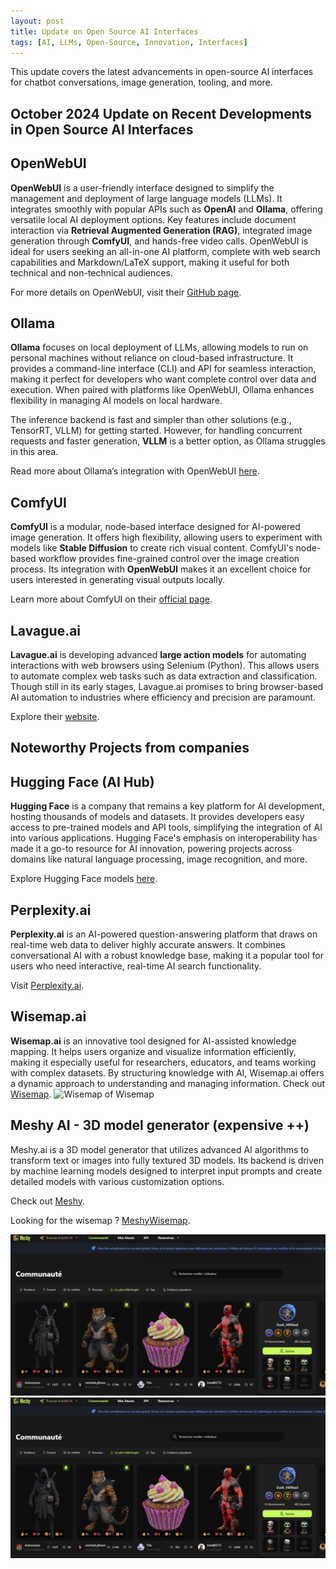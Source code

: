 ```yaml
---
layout: post
title: Update on Open Source AI Interfaces
tags: [AI, LLMs, Open-Source, Innovation, Interfaces]
---
```


This update covers the latest advancements in open-source AI interfaces for chatbot conversations, image generation, tooling, and more.

## October 2024 Update on Recent Developments in Open Source AI Interfaces

## OpenWebUI
**OpenWebUI** is a user-friendly interface designed to simplify the management and deployment of large language models (LLMs). It integrates smoothly with popular APIs such as **OpenAI** and **Ollama**, offering versatile local AI deployment options. Key features include document interaction via **Retrieval Augmented Generation (RAG)**, integrated image generation through **ComfyUI**, and hands-free video calls. OpenWebUI is ideal for users seeking an all-in-one AI platform, complete with web search capabilities and Markdown/LaTeX support, making it useful for both technical and non-technical audiences.

For more details on OpenWebUI, visit their [GitHub page](https://github.com/open-webui/open-webui).

## Ollama
**Ollama** focuses on local deployment of LLMs, allowing models to run on personal machines without reliance on cloud-based infrastructure. It provides a command-line interface (CLI) and API for seamless interaction, making it perfect for developers who want complete control over data and execution. When paired with platforms like OpenWebUI, Ollama enhances flexibility in managing AI models on local hardware.

The inference backend is fast and simpler than other solutions (e.g., TensorRT, VLLM) for getting started. However, for handling concurrent requests and faster generation, **VLLM** is a better option, as Ollama struggles in this area.

Read more about Ollama’s integration with OpenWebUI [here](https://openwebui.com/docs).

## ComfyUI
**ComfyUI** is a modular, node-based interface designed for AI-powered image generation. It offers high flexibility, allowing users to experiment with models like **Stable Diffusion** to create rich visual content. ComfyUI's node-based workflow provides fine-grained control over the image creation process. Its integration with **OpenWebUI** makes it an excellent choice for users interested in generating visual outputs locally.

Learn more about ComfyUI on their [official page](https://github.com/comfyanonymous/ComfyUI).


## Lavague.ai
**Lavague.ai** is developing advanced **large action models** for automating interactions with web browsers using Selenium (Python). This allows users to automate complex web tasks such as data extraction and classification. Though still in its early stages, Lavague.ai promises to bring browser-based AI automation to industries where efficiency and precision are paramount.

Explore their [website](https://www.lavague.ai/).


**Noteworthy Projects from companies**
-------------------------------------
## Hugging Face (AI Hub)
**Hugging Face** is a company that remains a key platform for AI development, hosting thousands of models and datasets. It provides developers easy access to pre-trained models and API tools, simplifying the integration of AI into various applications. Hugging Face's emphasis on interoperability has made it a go-to resource for AI innovation, powering projects across domains like natural language processing, image recognition, and more.

Explore Hugging Face models [here](https://huggingface.co/models).

## Perplexity.ai
**Perplexity.ai** is an AI-powered question-answering platform that draws on real-time web data to deliver highly accurate answers. It combines conversational AI with a robust knowledge base, making it a popular tool for users who need interactive, real-time AI search functionality.

Visit [Perplexity.ai](https://perplexity.ai).

## Wisemap.ai
**Wisemap.ai** is an innovative tool designed for AI-assisted knowledge mapping. It helps users organize and visualize information efficiently, making it especially useful for researchers, educators, and teams working with complex datasets. By structuring knowledge with AI, Wisemap.ai offers a dynamic approach to understanding and managing information.
Check out [Wisemap](https://wisemap.ai).
![Wisemap of Wisemap](/images/wisemapwisemap.png "Auto-generated Wisemap")

## Meshy AI - 3D model generator (expensive ++)

Meshy.ai is a 3D model generator that utilizes advanced AI algorithms to transform text or images into fully textured 3D models. Its backend is driven by machine learning models designed to interpret input prompts and create detailed models with various customization options.

Check out [Meshy](https://www.meshy.ai/discover?tab=downloads).

Looking for the wisemap ? [MeshyWisemap](https://wisemap.ai/m/aaAj/).

![Meshy 3d models](/images/meshyai.png "Meshy capture")
![Wisemap of Meshy](/images/meshyai.png "Auto-generated Wisemap")

